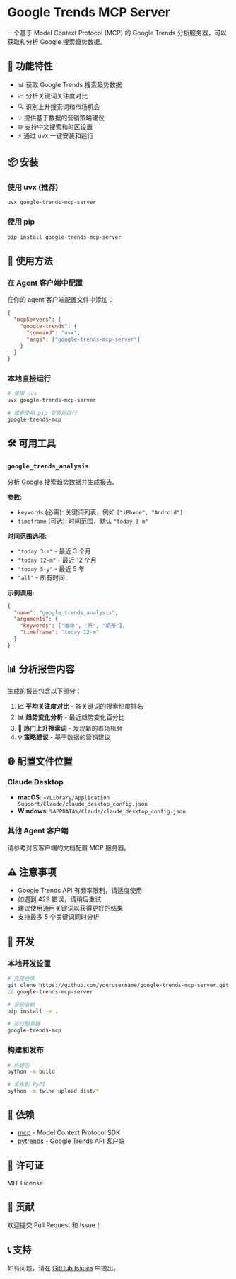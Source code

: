 # Google Trends MCP Server

一个基于 Model Context Protocol (MCP) 的 Google Trends 分析服务器，可以获取和分析 Google 搜索趋势数据。

## 🚀 功能特性

- 📊 获取 Google Trends 搜索趋势数据
- 📈 分析关键词关注度对比
- 🔍 识别上升搜索词和市场机会
- 💡 提供基于数据的营销策略建议
- 🌐 支持中文搜索和时区设置
- ⚡ 通过 uvx 一键安装和运行

## 📦 安装

### 使用 uvx (推荐)

```bash
uvx google-trends-mcp-server
```

### 使用 pip

```bash
pip install google-trends-mcp-server
```

## 🔧 使用方法

### 在 Agent 客户端中配置

在你的 agent 客户端配置文件中添加：

```json
{
  "mcpServers": {
    "google-trends": {
      "command": "uvx",
      "args": ["google-trends-mcp-server"]
    }
  }
}
```

### 本地直接运行

```bash
# 使用 uvx
uvx google-trends-mcp-server

# 或者使用 pip 安装后运行
google-trends-mcp
```

## 🛠️ 可用工具

### `google_trends_analysis`

分析 Google 搜索趋势数据并生成报告。

**参数:**
- `keywords` (必需): 关键词列表，例如 `["iPhone", "Android"]`
- `timeframe` (可选): 时间范围，默认 `"today 3-m"`

**时间范围选项:**
- `"today 3-m"` - 最近 3 个月
- `"today 12-m"` - 最近 12 个月  
- `"today 5-y"` - 最近 5 年
- `"all"` - 所有时间

**示例调用:**
```json
{
  "name": "google_trends_analysis",
  "arguments": {
    "keywords": ["咖啡", "茶", "奶茶"],
    "timeframe": "today 12-m"
  }
}
```

## 📊 分析报告内容

生成的报告包含以下部分：

1. **📈 平均关注度对比** - 各关键词的搜索热度排名
2. **📊 趋势变化分析** - 最近趋势变化百分比
3. **🚀 热门上升搜索词** - 发现新的市场机会
4. **💡 策略建议** - 基于数据的营销建议

## 🌐 配置文件位置

### Claude Desktop
- **macOS**: `~/Library/Application Support/Claude/claude_desktop_config.json`
- **Windows**: `%APPDATA%/Claude/claude_desktop_config.json`

### 其他 Agent 客户端
请参考对应客户端的文档配置 MCP 服务器。

## ⚠️ 注意事项

- Google Trends API 有频率限制，请适度使用
- 如遇到 429 错误，请稍后重试
- 建议使用通用关键词以获得更好的结果
- 支持最多 5 个关键词同时分析

## 🔨 开发

### 本地开发设置

```bash
# 克隆仓库
git clone https://github.com/yourusername/google-trends-mcp-server.git
cd google-trends-mcp-server

# 安装依赖
pip install -e .

# 运行服务器
google-trends-mcp
```

### 构建和发布

```bash
# 构建包
python -m build

# 发布到 PyPI
python -m twine upload dist/*
```

## 📝 依赖

- [mcp](https://pypi.org/project/mcp/) - Model Context Protocol SDK
- [pytrends](https://pypi.org/project/pytrends/) - Google Trends API 客户端

## 📄 许可证

MIT License

## 🤝 贡献

欢迎提交 Pull Request 和 Issue！

## 📞 支持

如有问题，请在 [GitHub Issues](https://github.com/yourusername/google-trends-mcp-server/issues) 中提出。
